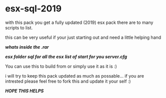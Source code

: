 # esx-sql-2019

with this pack you get a fully updated  (2019) esx pack there are to many scripts to list.

this can be very useful if your just starting out and need a little helping hand 

***whats inside the .rar***


***esx folder***
***sql for all the esx*** 
***list of start for you server.cfg***

You can use this to build from or simply use it as it is  :)  

i will try to keep this pack updated as much as possable... if you are intrested please feel free to fork this and update it your self  :) 

***HOPE THIS HELPS***
